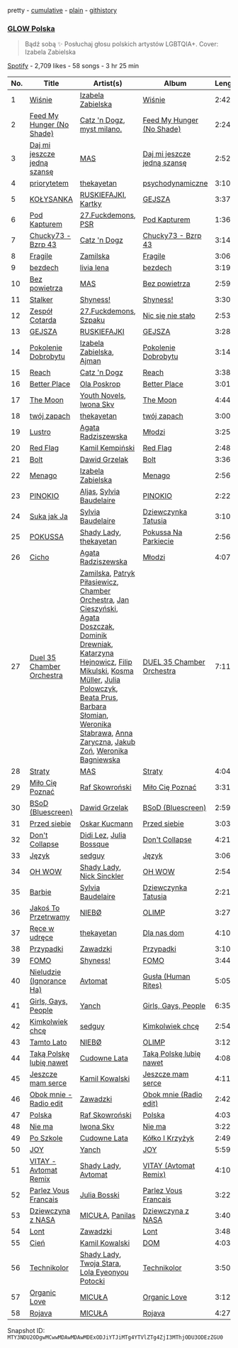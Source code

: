 pretty - [cumulative](/playlists/cumulative/37i9dQZF1DWUN8lkHHQsn9.md) - [plain](/playlists/plain/37i9dQZF1DWUN8lkHHQsn9) - [githistory](https://github.githistory.xyz/mackorone/spotify-playlist-archive/blob/main/playlists/plain/37i9dQZF1DWUN8lkHHQsn9)

### [GLOW Polska](https://open.spotify.com/playlist/37i9dQZF1DWUN8lkHHQsn9)

> Bądź sobą ✨ Posłuchaj głosu polskich artystów LGBTQIA+\. Cover: Izabela Zabielska

[Spotify](https://open.spotify.com/user/spotify) - 2,709 likes - 58 songs - 3 hr 25 min

| No. | Title | Artist(s) | Album | Length |
|---|---|---|---|---|
| 1 | [Wiśnie](https://open.spotify.com/track/0frZIsYPQzYsbPZ2owz3yp) | [Izabela Zabielska](https://open.spotify.com/artist/04HwAPYr2hTMLjDVrpewQZ) | [Wiśnie](https://open.spotify.com/album/36r8s1qS0kWuyJ75mTCPhG) | 2:42 |
| 2 | [Feed My Hunger \(No Shade\)](https://open.spotify.com/track/0hsjCTNkruMDApePUJZMKv) | [Catz 'n Dogz](https://open.spotify.com/artist/5tYqFEuFELxnJZgGmmsfSh), [myst milano.](https://open.spotify.com/artist/0J1rVE3RunTC4Pm8ohPM7z) | [Feed My Hunger \(No Shade\)](https://open.spotify.com/album/6IpuoQShDOYowPqkxzG8Ku) | 2:24 |
| 3 | [Daj mi jeszcze jedną szansę](https://open.spotify.com/track/3VHXHfcl9ovXKzfycuZr1k) | [MAS](https://open.spotify.com/artist/7nMyiwlK2JwXR9FXBrOiuH) | [Daj mi jeszcze jedną szansę](https://open.spotify.com/album/7gWLqkWIShjmmRj4VsT1ro) | 2:52 |
| 4 | [priorytetem](https://open.spotify.com/track/1AEjEwTDNB0nZkQFHtbZux) | [thekayetan](https://open.spotify.com/artist/66XpA1oaejl7wkkhTJ1GbP) | [psychodynamiczne](https://open.spotify.com/album/2Jp3mZywGkxMFB5Wu2p5s9) | 3:10 |
| 5 | [KOŁYSANKA](https://open.spotify.com/track/2kmLfIZzgWmizrH7RRpWEG) | [RUSKIEFAJKI](https://open.spotify.com/artist/5YRNJ1S5R6pJIeb7PHkyna), [Kartky](https://open.spotify.com/artist/7mC8Nb2rN3hM0v0bpxaMzL) | [GEJSZA](https://open.spotify.com/album/6KsYGi1glRMS3AsAvSAJNl) | 3:37 |
| 6 | [Pod Kapturem](https://open.spotify.com/track/0tGyB6w2ctetOyQylOsH8C) | [27.Fuckdemons](https://open.spotify.com/artist/2FhI5QfUYl5iIlUog9HHEw), [PSR](https://open.spotify.com/artist/58HrJf2URKRHTdaB28FcLh) | [Pod Kapturem](https://open.spotify.com/album/1w5CwDnHIM3aXOxJseMLWV) | 1:36 |
| 7 | [Chucky73 \- Bzrp 43](https://open.spotify.com/track/4jmE3QZLQv9pIA791PGZ05) | [Catz 'n Dogz](https://open.spotify.com/artist/5tYqFEuFELxnJZgGmmsfSh) | [Chucky73 \- Bzrp 43](https://open.spotify.com/album/1EjGYxuGr01m4NgsoRs3OI) | 3:14 |
| 8 | [Fragile](https://open.spotify.com/track/677URO2eaUkEKpGeKq6Lds) | [Zamilska](https://open.spotify.com/artist/5spFDEIIv5V1yEHxIBStKH) | [Fragile](https://open.spotify.com/album/0A7DfszejiHBJaGH7VSkgj) | 3:06 |
| 9 | [bezdech](https://open.spotify.com/track/19TK1sdgx6H2l4uTl7Ti50) | [livia lena](https://open.spotify.com/artist/0eWYWLizN5us1MOF1rdyh9) | [bezdech](https://open.spotify.com/album/33FAfgaa5ZMKsJElVNO16R) | 3:19 |
| 10 | [Bez powietrza](https://open.spotify.com/track/6BAkqxn8mtEU2AFqqt4Ti6) | [MAS](https://open.spotify.com/artist/7nMyiwlK2JwXR9FXBrOiuH) | [Bez powietrza](https://open.spotify.com/album/1FOtCixEJUWnKMEAMttUag) | 2:59 |
| 11 | [Stalker](https://open.spotify.com/track/4WfWLe6Cue04oXW7okQhgw) | [Shyness!](https://open.spotify.com/artist/4qAVYs7aD1BMBRPn9dAKym) | [Shyness!](https://open.spotify.com/album/5zghhaw7NmCXcRcynyjkto) | 3:30 |
| 12 | [Zespół Cotarda](https://open.spotify.com/track/6XswpcCoSrlrW1VpkjR68t) | [27.Fuckdemons](https://open.spotify.com/artist/2FhI5QfUYl5iIlUog9HHEw), [Szpaku](https://open.spotify.com/artist/0Wi2fADbhwXlPUWxBmzo99) | [Nic się nie stało](https://open.spotify.com/album/1ILYe1Hxk3Te4LLx5Ukd7D) | 2:53 |
| 13 | [GEJSZA](https://open.spotify.com/track/1f5HTAc76fgz4rMcs6dmKv) | [RUSKIEFAJKI](https://open.spotify.com/artist/5YRNJ1S5R6pJIeb7PHkyna) | [GEJSZA](https://open.spotify.com/album/6KsYGi1glRMS3AsAvSAJNl) | 3:28 |
| 14 | [Pokolenie Dobrobytu](https://open.spotify.com/track/6OxCw5grqlMYj1010p0z2a) | [Izabela Zabielska](https://open.spotify.com/artist/04HwAPYr2hTMLjDVrpewQZ), [Ajman](https://open.spotify.com/artist/0gYNB1eXvnjJc6OtvMLhYl) | [Pokolenie Dobrobytu](https://open.spotify.com/album/5ZT1TacfXPKtyKtixgQABS) | 3:14 |
| 15 | [Reach](https://open.spotify.com/track/5Qh5dgVlsM9wAC8CczAq3G) | [Catz 'n Dogz](https://open.spotify.com/artist/5tYqFEuFELxnJZgGmmsfSh) | [Reach](https://open.spotify.com/album/4qfKKvcWUcxJLsw1CcRfiy) | 3:38 |
| 16 | [Better Place](https://open.spotify.com/track/2MlHGVbFRP1BUf0mP7Gm4p) | [Ola Poskrop](https://open.spotify.com/artist/2CJ1ODOHx6DhVpaDJaq6dy) | [Better Place](https://open.spotify.com/album/5Ky0KyEN3TAoM4Ub9u0brG) | 3:01 |
| 17 | [The Moon](https://open.spotify.com/track/0OE1ohr4hpGd7icsVJ8W8g) | [Youth Novels](https://open.spotify.com/artist/3Mnsk5N6fdCc5svXTunb3D), [Iwona Skv](https://open.spotify.com/artist/5nGEwOuyd7RFe64eB0kWd8) | [The Moon](https://open.spotify.com/album/1zagFHQjBkeYbAQBTfcbsU) | 4:44 |
| 18 | [twój zapach](https://open.spotify.com/track/0irIpENIile1obCEpugDL1) | [thekayetan](https://open.spotify.com/artist/66XpA1oaejl7wkkhTJ1GbP) | [twój zapach](https://open.spotify.com/album/6p3kfcHv9XXnvY0yTMyq4K) | 3:00 |
| 19 | [Lustro](https://open.spotify.com/track/2HhqdIn5pplLm7wwDGnGLq) | [Agata Radziszewska](https://open.spotify.com/artist/4mUA3fiuOqVdoejnwftkkA) | [Młodzi](https://open.spotify.com/album/3qB3nhievjivYCPPizraEG) | 3:25 |
| 20 | [Red Flag](https://open.spotify.com/track/7CaxmQCb4APvMLQaVJhCTR) | [Kamil Kempiński](https://open.spotify.com/artist/4GUR4UKtbNQiAV2h5qV2df) | [Red Flag](https://open.spotify.com/album/5ogmBRaKh9KkVRZycRnP1u) | 2:48 |
| 21 | [Bolt](https://open.spotify.com/track/2cdwgNThDAVnQxqzPwtpSY) | [Dawid Grzelak](https://open.spotify.com/artist/5VjRKb301ZdGDhoiXPLV4c) | [Bolt](https://open.spotify.com/album/5Alc4ujo7Q3ISxeKd9gV62) | 3:36 |
| 22 | [Menago](https://open.spotify.com/track/6SfceDE3wkCJwrhY39I2lj) | [Izabela Zabielska](https://open.spotify.com/artist/04HwAPYr2hTMLjDVrpewQZ) | [Menago](https://open.spotify.com/album/0Y7mVCIvGcX3TcfJaulQnE) | 2:56 |
| 23 | [PINOKIO](https://open.spotify.com/track/4kvWYKebH6wY9lXlOdoTLf) | [Aljas](https://open.spotify.com/artist/6Vkhs9MXgzLQ88k1rMay1a), [Sylvia Baudelaire](https://open.spotify.com/artist/2aAx96PFuLYY2cpRXE5buF) | [PINOKIO](https://open.spotify.com/album/1INLSAXzlp4hktzm4lWM6l) | 2:22 |
| 24 | [Suka jak Ja](https://open.spotify.com/track/7j8UcJ1pQBWHiGadelcYH5) | [Sylvia Baudelaire](https://open.spotify.com/artist/2aAx96PFuLYY2cpRXE5buF) | [Dziewczynka Tatusia](https://open.spotify.com/album/0rHwKAVgJQJxBIzH3dSL7B) | 3:10 |
| 25 | [POKUSSA](https://open.spotify.com/track/3TCmVPkceNFsAWWKiKzGRB) | [Shady Lady](https://open.spotify.com/artist/1g0MOYlsQFn7If1Vp7o5L0), [thekayetan](https://open.spotify.com/artist/66XpA1oaejl7wkkhTJ1GbP) | [Pokussa Na Parkiecie](https://open.spotify.com/album/0rlVEb3I0UMhMGhPCmc0dv) | 2:56 |
| 26 | [Cicho](https://open.spotify.com/track/2TOrUREtKTgIs3GO6ufiB0) | [Agata Radziszewska](https://open.spotify.com/artist/4mUA3fiuOqVdoejnwftkkA) | [Młodzi](https://open.spotify.com/album/3qB3nhievjivYCPPizraEG) | 4:07 |
| 27 | [Duel 35 Chamber Orchestra](https://open.spotify.com/track/3CMYL3nRaIIPN7kInmRZy5) | [Zamilska](https://open.spotify.com/artist/5spFDEIIv5V1yEHxIBStKH), [Patryk Piłasiewicz](https://open.spotify.com/artist/2j4TBbXIHH6qGqx9G7bYJO), [Chamber Orchestra](https://open.spotify.com/artist/1aMgsRyMOjklxOf80Ley9F), [Jan Cieszyński](https://open.spotify.com/artist/56SBcXfudvYb4rTdsXZKAo), [Agata Doszczak](https://open.spotify.com/artist/6rEMWX1OnDhseavIt6HuvC), [Dominik Drewniak](https://open.spotify.com/artist/59oImb1kKYMwjjexZxsFeJ), [Katarzyna Hejnowicz](https://open.spotify.com/artist/1txje25nHpf9q0hLb0PCyj), [Filip Mikulski](https://open.spotify.com/artist/0jcYHj9RFoNwx3in1eCeA5), [Kosma Müller](https://open.spotify.com/artist/6pNH9U1BwU274C8fJCFsZN), [Julia Polowczyk](https://open.spotify.com/artist/71MPlsVNg2hSRaNaKasfkT), [Beata Prus](https://open.spotify.com/artist/5xjLU3UmwaigK4LeWeKzRI), [Barbara Słomian](https://open.spotify.com/artist/77URrQS0BIpNIcZO2Sgb81), [Weronika Stabrawa](https://open.spotify.com/artist/7ekzgARFTMaUc7RKHKphFP), [Anna Zaryczna](https://open.spotify.com/artist/7K1crcEXeirFg8HE7ab341), [Jakub Zoń](https://open.spotify.com/artist/36yxLwof16SmVab7auYzrx), [Weronika Bagniewska](https://open.spotify.com/artist/6JfrZAtC5qgiX9DgYRYtb9) | [DUEL 35 Chamber Orchestra](https://open.spotify.com/album/2BH8azU0tqyYsxhTLt1sPd) | 7:11 |
| 28 | [Straty](https://open.spotify.com/track/2zQ8tICZSaEpGe2twp2akq) | [MAS](https://open.spotify.com/artist/7nMyiwlK2JwXR9FXBrOiuH) | [Straty](https://open.spotify.com/album/3sxdd6lNRiAu3gUKktKcms) | 4:04 |
| 29 | [Miło Cię Poznać](https://open.spotify.com/track/4ayliH4aYbnJf4MpXvsmlT) | [Raf Skowroński](https://open.spotify.com/artist/1alcdAcSxQfrx5GmgWAqGk) | [Miło Cię Poznać](https://open.spotify.com/album/61ONsroY4Ugr0vBfByDIri) | 3:31 |
| 30 | [BSoD \(Bluescreen\)](https://open.spotify.com/track/3Ry1yhZnlCYdwpiz3n2qat) | [Dawid Grzelak](https://open.spotify.com/artist/5VjRKb301ZdGDhoiXPLV4c) | [BSoD \(Bluescreen\)](https://open.spotify.com/album/2nUamr4mpMpj0ARF90cMag) | 2:59 |
| 31 | [Przed siebie](https://open.spotify.com/track/5hqohFoXOJt3KO05HqBhy7) | [Oskar Kucmann](https://open.spotify.com/artist/6QCsE5n2rSQiqzKS2DSQJK) | [Przed siebie](https://open.spotify.com/album/08met7OFAeiVa1eiwRUiHi) | 3:03 |
| 32 | [Don't Collapse](https://open.spotify.com/track/11ZmWCdq4Jlvx7b5OVTmmP) | [Didi Lez](https://open.spotify.com/artist/6e37ehXKRAloIRP7cW8w0v), [Julia Bossque](https://open.spotify.com/artist/6mhPM4qRPEoFIz6AAZKj51) | [Don't Collapse](https://open.spotify.com/album/1FXhql6RzeIEdk790tOYBm) | 4:21 |
| 33 | [Język](https://open.spotify.com/track/5h5TrSLkar8aMAyVx07bi6) | [sedguy](https://open.spotify.com/artist/0dKVhjeQK0F1tqd32emoPf) | [Język](https://open.spotify.com/album/4jXACqJX7PjEVuHV8SvEJn) | 3:06 |
| 34 | [OH WOW](https://open.spotify.com/track/0Qplt3hpXfEIUFPwoBiv4K) | [Shady Lady](https://open.spotify.com/artist/1g0MOYlsQFn7If1Vp7o5L0), [Nick Sinckler](https://open.spotify.com/artist/3ioPp5l6NUnHUryHBoJHEK) | [OH WOW](https://open.spotify.com/album/0Z9kjE77CEY7cBz3oZ69hI) | 2:54 |
| 35 | [Barbie](https://open.spotify.com/track/6qw0cxzRzqAw9EctLLSGkX) | [Sylvia Baudelaire](https://open.spotify.com/artist/2aAx96PFuLYY2cpRXE5buF) | [Dziewczynka Tatusia](https://open.spotify.com/album/0rHwKAVgJQJxBIzH3dSL7B) | 2:21 |
| 36 | [Jakoś To Przetrwamy](https://open.spotify.com/track/29RGuw6jKWzMUBQvku0aoS) | [NIEBØ](https://open.spotify.com/artist/3jLSR7Z9iOyhSFBwQeS7es) | [OLIMP](https://open.spotify.com/album/0jR9aLfNRm2xWo7ymsxOEb) | 3:27 |
| 37 | [Ręce w udręce](https://open.spotify.com/track/4dEpsV9Rw64eVKe0ERUIsK) | [thekayetan](https://open.spotify.com/artist/66XpA1oaejl7wkkhTJ1GbP) | [Dla nas dom](https://open.spotify.com/album/6Rl3OmxvkuIQ4PBE9d5fNf) | 4:10 |
| 38 | [Przypadki](https://open.spotify.com/track/2fPkzFLaLi7ejMidEakhw2) | [Zawadzki](https://open.spotify.com/artist/5n9VtqOD2WpsEHeCdTCLKt) | [Przypadki](https://open.spotify.com/album/3zTSTlliW1LwlJTQHvBuCG) | 3:10 |
| 39 | [FOMO](https://open.spotify.com/track/0N1JQHZEUbVqcgMryK9NpL) | [Shyness!](https://open.spotify.com/artist/4qAVYs7aD1BMBRPn9dAKym) | [FOMO](https://open.spotify.com/album/0cP9ZrJM3O7XSUdJVRXoLJ) | 3:44 |
| 40 | [Nieludzie \(Ignorance Ha\)](https://open.spotify.com/track/0jS1ZL03A6dSpdhUz0T683) | [Avtomat](https://open.spotify.com/artist/2WtjfyhUnUtXa6xB2cHAnj) | [Gusła \(Human Rites\)](https://open.spotify.com/album/7LL8vd2QrpFTKSmnOe0DVX) | 5:05 |
| 41 | [Girls, Gays, People](https://open.spotify.com/track/0hcEoARENUw9yAc4H7fr10) | [Yanch](https://open.spotify.com/artist/0cB5gHRy82zYYouDMeckVZ) | [Girls, Gays, People](https://open.spotify.com/album/4Chm1IYsC21b9Zevy8Vbr9) | 6:35 |
| 42 | [Kimkolwiek chcę](https://open.spotify.com/track/3mpogytAIg8ctUvq9hg91i) | [sedguy](https://open.spotify.com/artist/0dKVhjeQK0F1tqd32emoPf) | [Kimkolwiek chcę](https://open.spotify.com/album/6QdVPvKhXhXRpPyxhLlJve) | 2:54 |
| 43 | [Tamto Lato](https://open.spotify.com/track/6EEZGOaQrpIA8ItnjkxfFc) | [NIEBØ](https://open.spotify.com/artist/3jLSR7Z9iOyhSFBwQeS7es) | [OLIMP](https://open.spotify.com/album/0jR9aLfNRm2xWo7ymsxOEb) | 3:12 |
| 44 | [Taką Polskę lubię nawet](https://open.spotify.com/track/6sQG5iHLckuLzX1unBIRD1) | [Cudowne Lata](https://open.spotify.com/artist/0e3JhHef9mrLSetLvdbJxf) | [Taką Polskę lubię nawet](https://open.spotify.com/album/72jTsjvMjNn2xH1Ye9T3ER) | 4:08 |
| 45 | [Jeszcze mam serce](https://open.spotify.com/track/5MJ1xR7rF7LUvCy3sZpUJw) | [Kamil Kowalski](https://open.spotify.com/artist/0e06gUDSCntc3X6v8mL6kk) | [Jeszcze mam serce](https://open.spotify.com/album/3iYrUbgIpYz5yZUis0Z7Ow) | 4:11 |
| 46 | [Obok mnie \- Radio edit](https://open.spotify.com/track/0YhJgS3GaY3KXsww0gPOdW) | [Zawadzki](https://open.spotify.com/artist/5n9VtqOD2WpsEHeCdTCLKt) | [Obok mnie \(Radio edit\)](https://open.spotify.com/album/6m4H7cotFDKmd7dMqna8qO) | 2:42 |
| 47 | [Polska](https://open.spotify.com/track/4duqZuqKqtxW0KM0TtxA2L) | [Raf Skowroński](https://open.spotify.com/artist/1alcdAcSxQfrx5GmgWAqGk) | [Polska](https://open.spotify.com/album/05iTzY6S2F3CVYL97LcnOR) | 4:03 |
| 48 | [Nie ma](https://open.spotify.com/track/3MFmVJjXCv6gQq5LkbMnqT) | [Iwona Skv](https://open.spotify.com/artist/5nGEwOuyd7RFe64eB0kWd8) | [Nie ma](https://open.spotify.com/album/51M4DQti8EHFtBk7vNmM1M) | 3:22 |
| 49 | [Po Szkole](https://open.spotify.com/track/1chndxFq6bSnakKnBO6UoU) | [Cudowne Lata](https://open.spotify.com/artist/0e3JhHef9mrLSetLvdbJxf) | [Kółko I Krzyżyk](https://open.spotify.com/album/1lTGKDGJZOFKBGwDKRU6ex) | 2:49 |
| 50 | [JOY](https://open.spotify.com/track/0UuGEWNj6aiWTtCujOGozw) | [Yanch](https://open.spotify.com/artist/0cB5gHRy82zYYouDMeckVZ) | [JOY](https://open.spotify.com/album/4rYwfcRtfdG95A0kBVH9Oj) | 5:59 |
| 51 | [VITAY \- Avtomat Remix](https://open.spotify.com/track/5ZMOiaSKA0IQiXst5orqKR) | [Shady Lady](https://open.spotify.com/artist/1g0MOYlsQFn7If1Vp7o5L0), [Avtomat](https://open.spotify.com/artist/2WtjfyhUnUtXa6xB2cHAnj) | [VITAY \(Avtomat Remix\)](https://open.spotify.com/album/0RUK6e7Weucvg7AmeKYp6s) | 4:10 |
| 52 | [Parlez Vous Francais](https://open.spotify.com/track/1xQkNNDv2MpPpVDNcnFx32) | [Julia Bosski](https://open.spotify.com/artist/38qVvJz4fyKJhg08RqHhL2) | [Parlez Vous Francais](https://open.spotify.com/album/2M8QV57i0i2GKoWe8ziAXA) | 3:22 |
| 53 | [Dziewczyna z NASA](https://open.spotify.com/track/253Y585hav2OJuy2gNp0vK) | [MICUŁA](https://open.spotify.com/artist/7GHCUyKOaUg7OE6l4pOpai), [Panilas](https://open.spotify.com/artist/50v7wSqTiWk0lHxax89jRa) | [Dziewczyna z NASA](https://open.spotify.com/album/1Ght8K533HO0VfaltfaFdX) | 3:40 |
| 54 | [Lont](https://open.spotify.com/track/0MoOrK9oPDCDhj3qz0iIR5) | [Zawadzki](https://open.spotify.com/artist/5n9VtqOD2WpsEHeCdTCLKt) | [Lont](https://open.spotify.com/album/59UAE7TDoS7iiBqiIa6LmX) | 3:48 |
| 55 | [Cień](https://open.spotify.com/track/7C7G5i9pHHjdPXGCu02oTJ) | [Kamil Kowalski](https://open.spotify.com/artist/0e06gUDSCntc3X6v8mL6kk) | [DOM](https://open.spotify.com/album/2PGFxvrz2d9GixdQRL8ziH) | 4:03 |
| 56 | [Technikolor](https://open.spotify.com/track/3vLyOAz1K81lxoIlKzwmAt) | [Shady Lady](https://open.spotify.com/artist/1g0MOYlsQFn7If1Vp7o5L0), [Twoja Stara](https://open.spotify.com/artist/1UmoEzwpL135ejsMxsWpKZ), [Lola Eyeonyou Potocki](https://open.spotify.com/artist/2C8FVoqy4jl5YFhDTTwofP) | [Technikolor](https://open.spotify.com/album/2sSazPeOiKE4nclKDMaZqc) | 3:50 |
| 57 | [Organic Love](https://open.spotify.com/track/6X4IRCLajdsOARXdefbv4m) | [MICUŁA](https://open.spotify.com/artist/7GHCUyKOaUg7OE6l4pOpai) | [Organic Love](https://open.spotify.com/album/7wiEOdACTzjmwGtG8hIWWX) | 3:12 |
| 58 | [Rojava](https://open.spotify.com/track/1JFGEjYNN1gUHBXWuwsATW) | [MICUŁA](https://open.spotify.com/artist/7GHCUyKOaUg7OE6l4pOpai) | [Rojava](https://open.spotify.com/album/1xHgpZuHmlOATKtuOIsT0L) | 4:27 |

Snapshot ID: `MTY3NDU2ODgwMCwwMDAwMDAwMDExODJiYTJiMTg4YTVlZTg4ZjI3MThjODU3ODEzZGU0`
